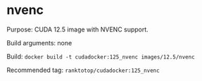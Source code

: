 # nvenc

Purpose: CUDA 12.5 image with NVENC support.

Build arguments: none

Build: `docker build -t cudadocker:125_nvenc images/12.5/nvenc`

Recommended tag: `ranktotop/cudadocker:125_nvenc`
